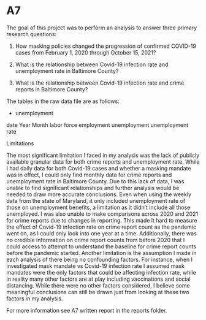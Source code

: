 # A7

The goal of this project was to perform an analysis to answer three primary research questions:

1. How masking policies changed the progression of confirmed COVID-19 cases from February 1, 2020 through October 15, 2021?

2. What is the relationship between Covid-19 infection rate and unemployment rate in Baltimore County?

3. What is the relationship between Covid-19 infection rate and crime reports in Baltimore County?



The tables in the raw data file are as follows:

- unemployment

date	Year	Month	labor force	employment	unemployment	unemployment rate



Limitations

The most significant limitation I faced in my analysis was the lack of publicly available granular data for both crime reports and unemployment rate. While I had daily data for both Covid-19 cases and whether a masking mandate was in effect, I could only find monthly data for crime reports and unemployment rate in Baltimore County. Due to this lack of data, I was unable to find significant relationships and further analysis would be needed to draw more accurate conclusions. Even when using the weekly data from the state of Maryland, it only included unemployment rate of those on unemployment benefits, a limitation as it didn’t include all those unemployed.
I was also unable to make comparisons across 2020 and 2021 for crime reports due to changes in reporting. This made it hard to measure the effect of Covid-19 infection rate on crime report count as the pandemic went on, as I could only look into one year at a time. Additionally, there was no credible information on crime report counts from before 2020 that I could access to attempt to understand the baseline for crime report counts before the pandemic started.
Another limitation is the assumption I made in each analysis of there being no confounding factors. For instance, when I investigated mask mandate vs Covid-19 infection rate I assumed mask mandates were the only factors that could be affecting infection rate, while in reality many other factors are at play including vaccinations and social distancing. While there were no other factors considered, I believe some meaningful conclusions can still be drawn just from looking at these two factors in my analysis.

For more information see A7 written report in the reports folder.
